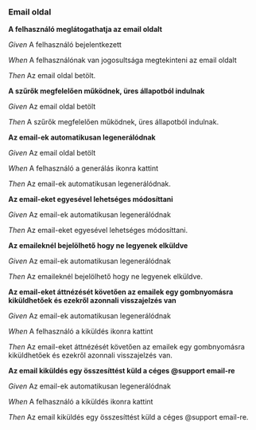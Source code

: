 ### Email oldal



**A felhasználó meglátogathatja az email oldalt**  

_Given_ A felhasználó bejelentkezett

_When_ A felhasználónak van jogosultsága megtekinteni az email oldalt

_Then_ Az email oldal betölt.


**A szűrők megfelelően működnek, üres állapotból indulnak**  

_Given_ Az email oldal betölt

_Then_ A szűrők megfelelően működnek, üres állapotból indulnak.


**Az email-ek automatikusan legenerálódnak**  

_Given_ Az email oldal betölt

_When_ A felhasználó a generálás ikonra kattint

_Then_ Az email-ek automatikusan legenerálódnak.


**Az email-eket egyesével lehetséges módosíttani**  

_Given_ Az email-ek automatikusan legenerálódnak

_Then_ Az email-eket egyesével lehetséges módosíttani.


**Az emaileknél bejelölhető hogy ne legyenek elküldve**  

_Given_ Az email-ek automatikusan legenerálódnak

_Then_ Az emaileknél bejelölhető hogy ne legyenek elküldve.


**Az email-eket áttnézését követően az emailek egy gombnyomásra kiküldhetőek és  ezekről azonnali visszajelzés van**  

_Given_ Az email-ek automatikusan legenerálódnak

_When_ A felhasználó a kiküldés ikonra kattint

_Then_ Az email-eket áttnézését követően az emailek egy gombnyomásra kiküldhetőek és  ezekről azonnali visszajelzés van.


**Az email kiküldés egy összesíttést küld a céges @support email-re**  

_Given_ Az email-ek automatikusan legenerálódnak

_When_ A felhasználó a kiküldés ikonra kattint

_Then_ Az email kiküldés egy összesíttést küld a céges @support email-re.
